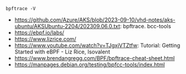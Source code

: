 ```
bpftrace -V
```

- https://github.com/Azure/AKS/blob/2023-09-10/vhd-notes/aks-ubuntu/AKSUbuntu-2204/202309.06.0.txt: bpftrace. bcc-tools
- https://ebpf.io/labs/
- https://www.lizrice.com/
- https://www.youtube.com/watch?v=TJgxjVTZtfw: Tutorial: Getting Started with eBPF - Liz Rice, Isovalent
- https://www.brendangregg.com/BPF/bpftrace-cheat-sheet.html
- https://manpages.debian.org/testing/bpfcc-tools/index.html
